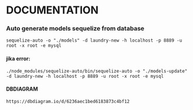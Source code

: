 # DOCUMENTATION

### Auto generate models sequelize from database
```
sequelize-auto -o "./models" -d laundry-new -h localhost -p 8889 -u root -x root -e mysql
```

#### jika error:
```
./node_modules/sequelize-auto/bin/sequelize-auto -o "./models-update" -d laundry-new -h localhost -p 8889 -u root -x root -e mysql
```

#### DBDIAGRAM
```
https://dbdiagram.io/d/6236aec1bed6183873c4bf12
``` 

